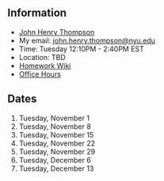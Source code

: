 ## Information

- [John Henry Thompson](http://johnhenrythompson.com)
- My email: john.henry.thompson@nyu.edu
- Time: Tuesday 12:10PM - 2:40PM EST
- Location: TBD
- [Homework Wiki](https://github.com/ITPNYU/ICM-2022-Media/wiki/Homework-John-Henry-07)
- [Office Hours](https://calendar.google.com/calendar/u/0/selfsched?sstoken=UU9jUThoemdoTVY1fGRlZmF1bHR8ODQ5NDZhM2JjY2ZmMDMzMmI3Nzc3MTk1Yjk2NTY2M2Y)

## Dates

1. Tuesday, November 1
2. Tuesday, November 8
3. Tuesday, November 15
4. Tuesday, November 22
5. Tuesday, November 29
6. Tuesday, December 6
7. Tuesday, December 13
